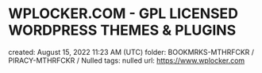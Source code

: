 # WPLOCKER.COM - GPL LICENSED WORDPRESS THEMES & PLUGINS

created: August 15, 2022 11:23 AM (UTC)
folder: BOOKMRKS-MTHRFCKR / PIRACY-MTHRFCKR / Nulled
tags: nulled
url: https://www.wplocker.com